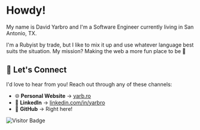 # Howdy!

My name is David Yarbro and I'm a Software Engineer currently living in San Antonio, TX.

I'm a Rubyist by trade, but I like to mix it up and use whatever language best suits the situation. My mission? Making the web a more fun place to be 🐸

## 🤝 Let's Connect

I'd love to hear from you! Reach out through any of these channels:

- 🌐 **Personal Website** → [yarb.ro](https://yarb.ro)
- 💼 **LinkedIn** → [linkedin.com/in/yarbro](https://www.linkedin.com/in/yarbro/)
- 💬 **GitHub** → Right here!

![Visitor Badge](https://yarb.ro/github/badge)
